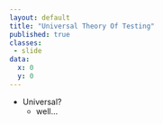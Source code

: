 ```yaml
---
layout: default
title: "Universal Theory Of Testing"
published: true
classes:
 - slide
data:
  x: 0
  y: 0
---
```


* Universal?
  - well...
